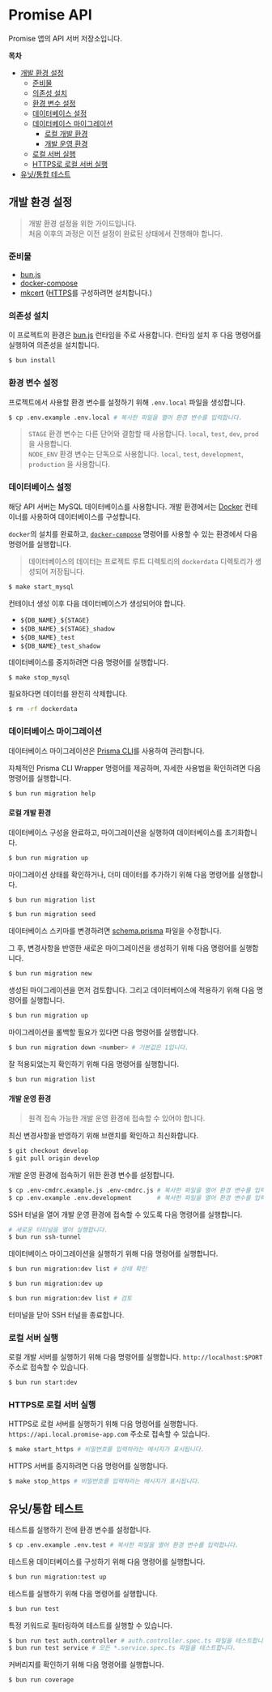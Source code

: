 # Promise API <!-- omit in toc -->

Promise 앱의 API 서버 저장소입니다.

**목차**

- [개발 환경 설정](#개발-환경-설정)
  - [준비물](#준비물)
  - [의존성 설치](#의존성-설치)
  - [환경 변수 설정](#환경-변수-설정)
  - [데이터베이스 설정](#데이터베이스-설정)
  - [데이터베이스 마이그레이션](#데이터베이스-마이그레이션)
    - [로컬 개발 환경](#로컬-개발-환경)
    - [개발 운영 환경](#개발-운영-환경)
  - [로컬 서버 실행](#로컬-서버-실행)
  - [HTTPS로 로컬 서버 실행](#https로-로컬-서버-실행)
- [유닛/통합 테스트](#유닛통합-테스트)

## 개발 환경 설정

>개발 환경 설정을 위한 가이드입니다.  \
>처음 이후의 과정은 이전 설정이 완료된 상태에서 진행해야 합니다.

### 준비물

- [bun.js](https://bun.sh)
- [docker-compose](https://www.docker.com/)
- [mkcert](https://github.com/FiloSottile/mkcert) ([HTTPS](#run-local-server-with-https)를 구성하려면 설치합니다.)

### 의존성 설치

이 프로젝트의 환경은 [bun.js](https://bun.sh) 런타임을 주로 사용합니다. 런타임 설치 후 다음 명령어를 실행하여 의존성을 설치합니다.

```bash
$ bun install
```

### 환경 변수 설정

프로젝트에서 사용할 환경 변수를 설정하기 위해 `.env.local` 파일을 생성합니다.

```bash
$ cp .env.example .env.local # 복사한 파일을 열어 환경 변수를 입력합니다.
```

>`STAGE` 환경 변수는 다른 단어와 결합할 때 사용합니다. `local`, `test`, `dev`, `prod` 을 사용합니다. \
>`NODE_ENV` 환경 변수는 단독으로 사용합니다. `local`, `test`, `development`, `production` 을 사용합니다.

### 데이터베이스 설정

해당 API 서버는 MySQL 데이터베이스를 사용합니다. 개발 환경에서는 [Docker](https://www.docker.com/) 컨테이너를 사용하여 데이터베이스를 구성합니다.

`docker`의 설치를 완료하고, [`docker-compose`](./docker-compose.yml) 명령어를 사용할 수 있는 환경에서 다음 명령어를 실행합니다.

>데이터베이스의 데이터는 프로젝트 루트 디렉토리의 `dockerdata` 디렉토리가 생성되어 저장됩니다.

```bash
$ make start_mysql
```

컨테이너 생성 이후 다음 데이터베이스가 생성되어야 합니다.

- `${DB_NAME}_${STAGE}`
- `${DB_NAME}_${STAGE}_shadow`
- `${DB_NAME}_test`
- `${DB_NAME}_test_shadow`

데이터베이스를 중지하려면 다음 명령어를 실행합니다.

```bash
$ make stop_mysql
```

필요하다면 데이터를 완전히 삭제합니다.

```bash
$ rm -rf dockerdata
```

### 데이터베이스 마이그레이션

데이터베이스 마이그레이션은 [Prisma CLI](https://www.prisma.io/)를 사용하여 관리합니다.

자체적인 Prisma CLI Wrapper 명령어를 제공하며, 자세한 사용법을 확인하려면 다음 명령어를 실행합니다.

```bash
$ bun run migration help
```

#### 로컬 개발 환경

데이터베이스 구성을 완료하고, 마이그레이션을 실행하여 데이터베이스를 초기화합니다.

```bash
$ bun run migration up
```

마이그레이션 상태를 확인하거나, 더미 데이터를 추가하기 위해 다음 명령어를 실행합니다.

```bash
$ bun run migration list

$ bun run migration seed
```

데이터베이스 스키마를 변경하려면 [schema.prisma](./prisma/schema.prisma) 파일을 수정합니다.

그 후, 변경사항을 반영한 새로운 마이그레이션을 생성하기 위해 다음 명령어를 실행합니다.

```bash
$ bun run migration new
```

생성된 마이그레이션을 먼저 검토합니다. 그리고 데이터베이스에 적용하기 위해 다음 명령어를 실행합니다.

```bash
$ bun run migration up
```

마이그레이션을 롤백할 필요가 있다면 다음 명령어를 실행합니다.

```bash
$ bun run migration down <number> # 기본값은 1입니다.
```

잘 적용되었는지 확인하기 위해 다음 명령어를 실행합니다.

```bash
$ bun run migration list
```

#### 개발 운영 환경

>원격 접속 가능한 개발 운영 환경에 접속할 수 있어야 합니다.

최신 변경사항을 반영하기 위해 브랜치를 확인하고 최신화합니다.

```bash
$ git checkout develop
$ git pull origin develop
```

개발 운영 환경에 접속하기 위한 환경 변수를 설정합니다.

```bash
$ cp .env-cmdrc.example.js .env-cmdrc.js # 복사한 파일을 열어 환경 변수를 입력합니다.
$ cp .env.example .env.development       # 복사한 파일을 열어 환경 변수를 입력합니다.
```

SSH 터널을 열어 개발 운영 환경에 접속할 수 있도록 다음 명령어를 실행합니다.

```bash
# 새로운 터미널을 열어 실행합니다.
$ bun run ssh-tunnel
```

데이터베이스 마이그레이션을 실행하기 위해 다음 명령어를 실행합니다.

```bash
$ bun run migration:dev list # 상태 확인

$ bun run migration:dev up

$ bun run migration:dev list # 검토
```

터미널을 닫아 SSH 터널을 종료합니다.

### 로컬 서버 실행

로컬 개발 서버를 실행하기 위해 다음 명령어를 실행합니다. `http://localhost:$PORT` 주소로 접속할 수 있습니다.

```bash
$ bun run start:dev
```

### HTTPS로 로컬 서버 실행

HTTPS로 로컬 서버를 실행하기 위해 다음 명령어를 실행합니다. `https://api.local.promise-app.com` 주소로 접속할 수 있습니다.

```bash
$ make start_https # 비밀번호를 입력하라는 메시지가 표시됩니다.
```

HTTPS 서버를 중지하려면 다음 명령어를 실행합니다.

```bash
$ make stop_https # 비밀번호를 입력하라는 메시지가 표시됩니다.
```

## 유닛/통합 테스트

테스트를 실행하기 전에 환경 변수를 설정합니다.

```bash
$ cp .env.example .env.test # 복사한 파일을 열어 환경 변수를 입력합니다.
```

테스트용 데이터베이스를 구성하기 위해 다음 명령어를 실행합니다.

```bash
$ bun run migration:test up
```

테스트를 실행하기 위해 다음 명령어를 실행합니다.

```bash
$ bun run test
```

특정 키워드로 필터링하여 테스트를 실행할 수 있습니다.

```bash
$ bun run test auth.controller # auth.controller.spec.ts 파일을 테스트합니다.
$ bun run test service # 모든 *.service.spec.ts 파일을 테스트합니다.
```

커버리지를 확인하기 위해 다음 명령어를 실행합니다.

```bash
$ bun run coverage
```
